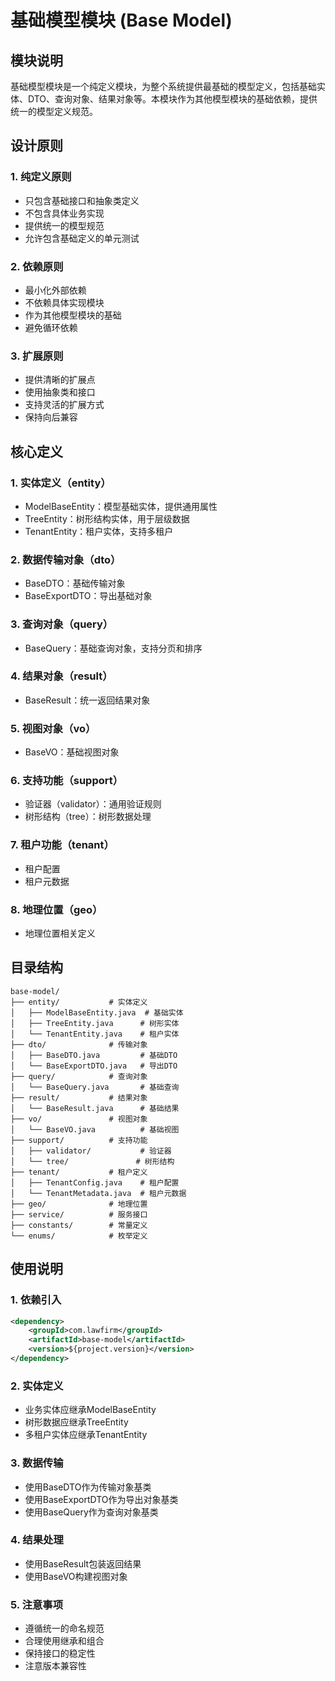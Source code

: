 # 基础模型模块 (Base Model)

## 模块说明
基础模型模块是一个纯定义模块，为整个系统提供最基础的模型定义，包括基础实体、DTO、查询对象、结果对象等。本模块作为其他模型模块的基础依赖，提供统一的模型定义规范。

## 设计原则

### 1. 纯定义原则
- 只包含基础接口和抽象类定义
- 不包含具体业务实现
- 提供统一的模型规范
- 允许包含基础定义的单元测试

### 2. 依赖原则
- 最小化外部依赖
- 不依赖具体实现模块
- 作为其他模型模块的基础
- 避免循环依赖

### 3. 扩展原则
- 提供清晰的扩展点
- 使用抽象类和接口
- 支持灵活的扩展方式
- 保持向后兼容

## 核心定义

### 1. 实体定义（entity）
- ModelBaseEntity：模型基础实体，提供通用属性
- TreeEntity：树形结构实体，用于层级数据
- TenantEntity：租户实体，支持多租户

### 2. 数据传输对象（dto）
- BaseDTO：基础传输对象
- BaseExportDTO：导出基础对象

### 3. 查询对象（query）
- BaseQuery：基础查询对象，支持分页和排序

### 4. 结果对象（result）
- BaseResult：统一返回结果对象

### 5. 视图对象（vo）
- BaseVO：基础视图对象

### 6. 支持功能（support）
- 验证器（validator）：通用验证规则
- 树形结构（tree）：树形数据处理

### 7. 租户功能（tenant）
- 租户配置
- 租户元数据

### 8. 地理位置（geo）
- 地理位置相关定义

## 目录结构
```
base-model/
├── entity/           # 实体定义
│   ├── ModelBaseEntity.java  # 基础实体
│   ├── TreeEntity.java      # 树形实体
│   └── TenantEntity.java    # 租户实体
├── dto/              # 传输对象
│   ├── BaseDTO.java         # 基础DTO
│   └── BaseExportDTO.java   # 导出DTO
├── query/            # 查询对象
│   └── BaseQuery.java       # 基础查询
├── result/           # 结果对象
│   └── BaseResult.java      # 基础结果
├── vo/               # 视图对象
│   └── BaseVO.java          # 基础视图
├── support/          # 支持功能
│   ├── validator/           # 验证器
│   └── tree/               # 树形结构
├── tenant/           # 租户定义
│   ├── TenantConfig.java    # 租户配置
│   └── TenantMetadata.java  # 租户元数据
├── geo/              # 地理位置
├── service/          # 服务接口
├── constants/        # 常量定义
└── enums/            # 枚举定义
```

## 使用说明

### 1. 依赖引入
```xml
<dependency>
    <groupId>com.lawfirm</groupId>
    <artifactId>base-model</artifactId>
    <version>${project.version}</version>
</dependency>
```

### 2. 实体定义
- 业务实体应继承ModelBaseEntity
- 树形数据应继承TreeEntity
- 多租户实体应继承TenantEntity

### 3. 数据传输
- 使用BaseDTO作为传输对象基类
- 使用BaseExportDTO作为导出对象基类
- 使用BaseQuery作为查询对象基类

### 4. 结果处理
- 使用BaseResult包装返回结果
- 使用BaseVO构建视图对象

### 5. 注意事项
- 遵循统一的命名规范
- 合理使用继承和组合
- 保持接口的稳定性
- 注意版本兼容性 